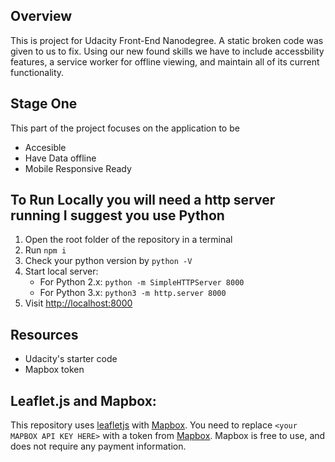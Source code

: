 ## Overview
This is project for Udacity Front-End Nanodegree. A static broken code was given to us to fix. Using our new found skills we have to include accessbility features, a service worker for offline viewing, and maintain all of its current functionality.

## Stage One
This part of the project focuses on the application to be
- Accesible
- Have Data offline
- Mobile Responsive Ready

## To Run Locally you will need a http server running I suggest you use Python

1. Open the root folder of the repository in a terminal
2. Run `npm i`
3. Check your python version by `python -V`
4. Start local server:
	- For Python 2.x: `python -m SimpleHTTPServer 8000`
	- For Python 3.x: `python3 -m http.server 8000`
6. Visit [http://localhost:8000](http://localhost:8000)

## Resources
* Udacity's starter code
* Mapbox token



## Leaflet.js and Mapbox:

This repository uses [leafletjs](https://leafletjs.com/) with [Mapbox](https://www.mapbox.com/). You need to replace `<your MAPBOX API KEY HERE>` with a token from [Mapbox](https://www.mapbox.com/). Mapbox is free to use, and does not require any payment information. 
